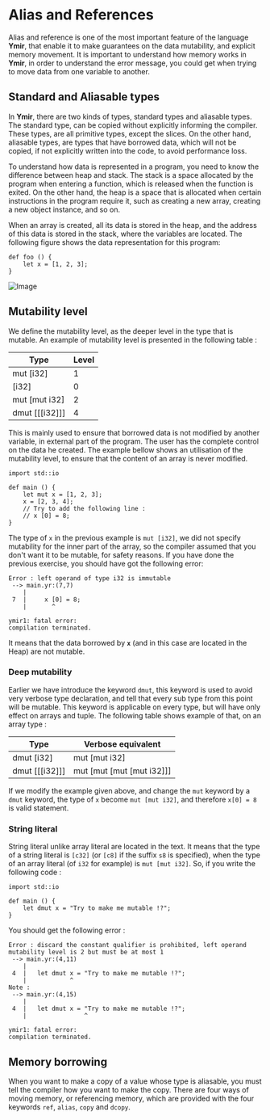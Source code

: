 # Alias and References

Alias and reference is one of the most important feature of the
language **Ymir**, that enable it to make guarantees on the data
mutability, and explicit memory movement. It is important to
understand how memory works in **Ymir**, in order to understand the
error message, you could get when trying to move data from one
variable to another.

## Standard and Aliasable types

In **Ymir**, there are two kinds of types, standard types and
aliasable types. The standard type, can be copied without explicitly
informing the compiler. These types, are all primitive types, except
the slices. On the other hand, aliasable types, are types that have
borrowed data, which will not be copied, if not explicitly written
into the code, to avoid performance loss.

To understand how data is represented in a program, you need to know
the difference between heap and stack. The stack is a space allocated
by the program when entering a function, which is released when the
function is exited. On the other hand, the heap is a space that is
allocated when certain instructions in the program require it, such as
creating a new array, creating a new object instance, and so on.

When an array is created, all its data is stored in the heap, and the
address of this data is stored in the stack, where the variables are
located. The following figure shows the data representation for this
program:

```ymir
def foo () {
	let x = [1, 2, 3];
}
```

![Image](https://gnu-ymir.github.io/Documentations/advanced/memory_x_foo.png)

## Mutability level 

We define the mutability level, as the deeper level in the type that
is mutable. An example of mutability level is presented in the
following table : 

| Type | Level |
| --- | --- |
| mut [i32] | 1 |
| [i32] | 0 |
| mut [mut i32] | 2 |
| dmut [[[i32]]] | 4 |

This is mainly used to ensure that borrowed data is not modified by
another variable, in external part of the program. The user has the
complete control on the data he created. The example bellow shows an
utilisation of the mutability level, to ensure that the content of an
array is never modified.

```ymir
import std::io

def main () {
	let mut x = [1, 2, 3];
	x = [2, 3, 4];
	// Try to add the following line : 
	// x [0] = 8;
}
```

The type of `x` in the previous example is `mut [i32]`, we did not
specify mutability for the inner part of the array, so the compiler
assumed that you don't want it to be mutable, for safety reasons. If
you have done the previous exercise, you should have got the following
error:

```
Error : left operand of type i32 is immutable
 --> main.yr:(7,7)
    | 
 7  |     x [0] = 8;
    |       ^

ymir1: fatal error: 
compilation terminated.
```
It means that the data borrowed by **`x`** (and in this case are
located in the Heap) are not mutable. 

### Deep mutability

Earlier we have introduce the keyword `dmut`, this keyword is used to
avoid very verbose type declaration, and tell that every sub type from
this point will be mutable. This keyword is applicable on every type,
but will have only effect on arrays and tuple. The following table
shows example of that, on an array type :

| Type | Verbose equivalent |
| --- | --- |
| dmut [i32] | mut [mut i32] |
| dmut [[[i32]]] | mut [mut [mut [mut i32]]] |

If we modify the example given above, and change the `mut` keyword by
a `dmut` keyword, the type of `x` become `mut [mut i32]`, and
therefore `x[0] = 8` is valid statement.

### String literal 

String literal unlike array literal are located in the text. It means
that the type of a string literal is `[c32]` (or `[c8]` if the suffix
`s8` is specified), when the type of an array literal (of `i32` for
example) is `mut [mut i32]`. So, if you write the following code : 

```ymir
import std::io

def main () {
	let dmut x = "Try to make me mutable !?";
}
```

You should get the following error : 

```
Error : discard the constant qualifier is prohibited, left operand mutability level is 2 but must be at most 1
 --> main.yr:(4,11)
    | 
 4  | 	let dmut x = "Try to make me mutable !?";
    | 	         ^
Note : 
 --> main.yr:(4,15)
    | 
 4  | 	let dmut x = "Try to make me mutable !?";
    | 	             ^

ymir1: fatal error: 
compilation terminated.
```

## Memory borrowing

When you want to make a copy of a value whose type is aliasable, you
must tell the compiler how you want to make the copy. There are four
ways of moving memory, or referencing memory, which are provided with
the four keywords `ref`, `alias`, `copy` and `dcopy`.

